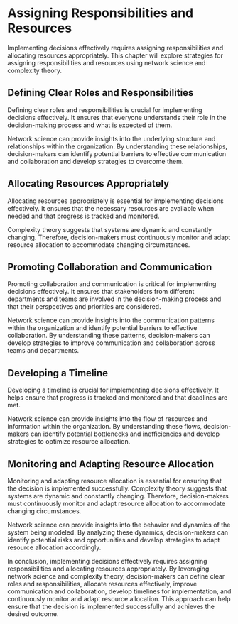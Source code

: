 Assigning Responsibilities and Resources
===========================================================================

Implementing decisions effectively requires assigning responsibilities and allocating resources appropriately. This chapter will explore strategies for assigning responsibilities and resources using network science and complexity theory.

Defining Clear Roles and Responsibilities
-----------------------------------------

Defining clear roles and responsibilities is crucial for implementing decisions effectively. It ensures that everyone understands their role in the decision-making process and what is expected of them.

Network science can provide insights into the underlying structure and relationships within the organization. By understanding these relationships, decision-makers can identify potential barriers to effective communication and collaboration and develop strategies to overcome them.

Allocating Resources Appropriately
----------------------------------

Allocating resources appropriately is essential for implementing decisions effectively. It ensures that the necessary resources are available when needed and that progress is tracked and monitored.

Complexity theory suggests that systems are dynamic and constantly changing. Therefore, decision-makers must continuously monitor and adapt resource allocation to accommodate changing circumstances.

Promoting Collaboration and Communication
-----------------------------------------

Promoting collaboration and communication is critical for implementing decisions effectively. It ensures that stakeholders from different departments and teams are involved in the decision-making process and that their perspectives and priorities are considered.

Network science can provide insights into the communication patterns within the organization and identify potential barriers to effective collaboration. By understanding these patterns, decision-makers can develop strategies to improve communication and collaboration across teams and departments.

Developing a Timeline
---------------------

Developing a timeline is crucial for implementing decisions effectively. It helps ensure that progress is tracked and monitored and that deadlines are met.

Network science can provide insights into the flow of resources and information within the organization. By understanding these flows, decision-makers can identify potential bottlenecks and inefficiencies and develop strategies to optimize resource allocation.

Monitoring and Adapting Resource Allocation
-------------------------------------------

Monitoring and adapting resource allocation is essential for ensuring that the decision is implemented successfully. Complexity theory suggests that systems are dynamic and constantly changing. Therefore, decision-makers must continuously monitor and adapt resource allocation to accommodate changing circumstances.

Network science can provide insights into the behavior and dynamics of the system being modeled. By analyzing these dynamics, decision-makers can identify potential risks and opportunities and develop strategies to adapt resource allocation accordingly.

In conclusion, implementing decisions effectively requires assigning responsibilities and allocating resources appropriately. By leveraging network science and complexity theory, decision-makers can define clear roles and responsibilities, allocate resources effectively, improve communication and collaboration, develop timelines for implementation, and continuously monitor and adapt resource allocation. This approach can help ensure that the decision is implemented successfully and achieves the desired outcome.

